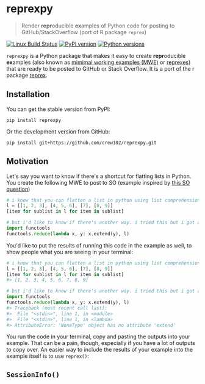 # reprexpy

> Render **repr**oducible **ex**amples of Python code for posting to GitHub/StackOverflow (port of R package `reprex`)

[![Linux Build Status](https://travis-ci.org/crew102/reprexpy.svg?branch=master)](https://travis-ci.org/crew102/reprexpy)
[![PyPI version](https://img.shields.io/pypi/v/reprexpy.svg)](https://pypi.org/project/reprexpy/)
[![Python versions](https://img.shields.io/pypi/pyversions/reprexpy.svg)](https://pypi.org/project/reprexpy/)

`reprexpy` is a Python package that makes it easy to create **repr**oducible **ex**amples (also known as [mimimal working examples (MWE)](https://en.wikipedia.org/wiki/Minimal_Working_Example) or [reprexes](https://twitter.com/romain_francois/status/530011023743655936)) that are ready to be posted to GitHub or Stack Overflow. It is a port of the r package [reprex](https://github.com/tidyverse/reprex).

## Installation

You can get the stable version from PyPI:

```
pip install reprexpy
```

Or the development version from GitHub:

```
pip install git+https://github.com/crew102/reprexpy.git
```

## Motivation

Let's say you want to know if there's a shortcut for flatting lists in Python. You create the following MWE to post to SO (example inspired by [this SO question](https://stackoverflow.com/questions/952914/making-a-flat-list-out-of-list-of-lists-in-python))

```python
# i know that you can flatten a list in python using list comprehension:
l = [[1, 2, 3], [4, 5, 6], [7], [8, 9]]
[item for sublist in l for item in sublist]

# but i'd like to know if there's another way. i tried this but i got an error:
import functools
functools.reduce(lambda x, y: x.extend(y), l)
```

You'd like to put the results of running this code in the example as well, to show people what you are seeing in your terminal:

```python
# i know that you can flatten a list in python using list comprehension:
l = [[1, 2, 3], [4, 5, 6], [7], [8, 9]]
[item for sublist in l for item in sublist]
#> [1, 2, 3, 4, 5, 6, 7, 8, 9]

# but i'd like to know if there's another way. i tried this but i got an error:
import functools
functools.reduce(lambda x, y: x.extend(y), l)
#> Traceback (most recent call last):
#>  File "<stdin>", line 1, in <module>
#>  File "<stdin>", line 1, in <lambda>
#> AttributeError: 'NoneType' object has no attribute 'extend'
```

You run the code in your terminal, copy and pasting the outputs into your example. That can be a pain, though, especially if you have a lot of outputs to copy over. An easier way to include the results of your example into the example itself is to use `reprex()`:

## `SessionInfo()`

